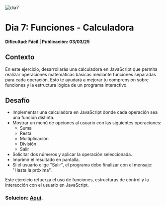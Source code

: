 ![dia7](https://github.com/user-attachments/assets/1dc2918c-503f-4092-a42b-76d045f7c072)

# Dia 7: Funciones - Calculadora
#### Dificultad: Fácil | Publicación: 03/03/25 


## Contexto
En este ejercicio, desarrollarás una calculadora en JavaScript que permita realizar operaciones matemáticas básicas mediante funciones separadas para cada operación. Esto te ayudará a mejorar tu comprensión sobre funciones y la estructura lógica de un programa interactivo.

## Desafío
- Implementar una calculadora en JavaScript donde cada operación sea una función distinta.
- Mostrar un menú de opciones al usuario con las siguientes operaciones:
  - Suma
  - Resta
  - Multiplicación
  - División
  - Salir
- Solicitar dos números y aplicar la operación seleccionada.
- Imprimir el resultado en pantalla.
- Si el usuario elige "Salir", el programa debe finalizar con el mensaje: "Hasta la próxima".

Este ejercicio refuerza el uso de funciones, estructuras de control y la interacción con el usuario en JavaScript.

### Solucion:  **[Aquí](solucion7.md)**.
